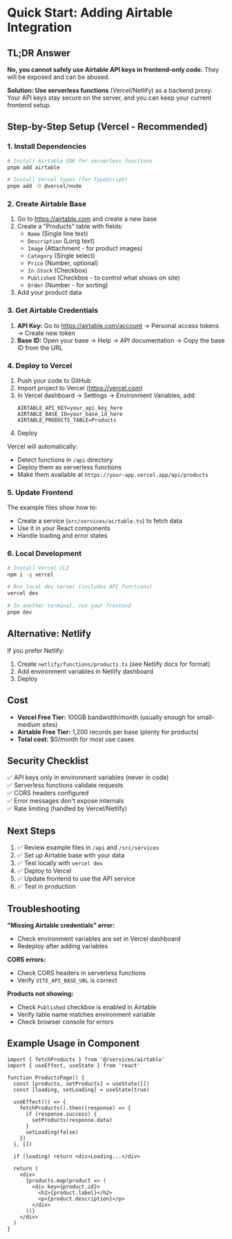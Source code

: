 # Quick Start: Adding Airtable Integration

## TL;DR Answer

**No, you cannot safely use Airtable API keys in frontend-only code.** They will be exposed and can be abused.

**Solution: Use serverless functions** (Vercel/Netlify) as a backend proxy. Your API keys stay secure on the server, and you can keep your current frontend setup.

## Step-by-Step Setup (Vercel - Recommended)

### 1. Install Dependencies

```bash
# Install Airtable SDK for serverless functions
pnpm add airtable

# Install Vercel types (for TypeScript)
pnpm add -D @vercel/node
```

### 2. Create Airtable Base

1. Go to https://airtable.com and create a new base
2. Create a "Products" table with fields:
   - `Name` (Single line text)
   - `Description` (Long text)
   - `Image` (Attachment - for product images)
   - `Category` (Single select)
   - `Price` (Number, optional)
   - `In Stock` (Checkbox)
   - `Published` (Checkbox - to control what shows on site)
   - `Order` (Number - for sorting)
3. Add your product data

### 3. Get Airtable Credentials

1. **API Key:** Go to https://airtable.com/account → Personal access tokens → Create new token
2. **Base ID:** Open your base → Help → API documentation → Copy the base ID from the URL

### 4. Deploy to Vercel

1. Push your code to GitHub
2. Import project to Vercel (https://vercel.com)
3. In Vercel dashboard → Settings → Environment Variables, add:
   ```
   AIRTABLE_API_KEY=your_api_key_here
   AIRTABLE_BASE_ID=your_base_id_here
   AIRTABLE_PRODUCTS_TABLE=Products
   ```
4. Deploy

Vercel will automatically:
- Detect functions in `/api` directory
- Deploy them as serverless functions
- Make them available at `https://your-app.vercel.app/api/products`

### 5. Update Frontend

The example files show how to:
- Create a service (`src/services/airtable.ts`) to fetch data
- Use it in your React components
- Handle loading and error states

### 6. Local Development

```bash
# Install Vercel CLI
npm i -g vercel

# Run local dev server (includes API functions)
vercel dev

# In another terminal, run your frontend
pnpm dev
```

## Alternative: Netlify

If you prefer Netlify:

1. Create `netlify/functions/products.ts` (see Netlify docs for format)
2. Add environment variables in Netlify dashboard
3. Deploy

## Cost

- **Vercel Free Tier:** 100GB bandwidth/month (usually enough for small-medium sites)
- **Airtable Free Tier:** 1,200 records per base (plenty for products)
- **Total cost:** $0/month for most use cases

## Security Checklist

✅ API keys only in environment variables (never in code)  
✅ Serverless functions validate requests  
✅ CORS headers configured  
✅ Error messages don't expose internals  
✅ Rate limiting (handled by Vercel/Netlify)  

## Next Steps

1. ✅ Review example files in `/api` and `/src/services`
2. ✅ Set up Airtable base with your data
3. ✅ Test locally with `vercel dev`
4. ✅ Deploy to Vercel
5. ✅ Update frontend to use the API service
6. ✅ Test in production

## Troubleshooting

**"Missing Airtable credentials" error:**
- Check environment variables are set in Vercel dashboard
- Redeploy after adding variables

**CORS errors:**
- Check CORS headers in serverless functions
- Verify `VITE_API_BASE_URL` is correct

**Products not showing:**
- Check `Published` checkbox is enabled in Airtable
- Verify table name matches environment variable
- Check browser console for errors

## Example Usage in Component

```tsx
import { fetchProducts } from '@/services/airtable'
import { useEffect, useState } from 'react'

function ProductsPage() {
  const [products, setProducts] = useState([])
  const [loading, setLoading] = useState(true)

  useEffect(() => {
    fetchProducts().then((response) => {
      if (response.success) {
        setProducts(response.data)
      }
      setLoading(false)
    })
  }, [])

  if (loading) return <div>Loading...</div>

  return (
    <div>
      {products.map(product => (
        <div key={product.id}>
          <h2>{product.label}</h2>
          <p>{product.description}</p>
        </div>
      ))}
    </div>
  )
}
```
